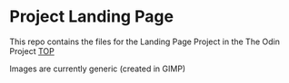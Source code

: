 # Project Landing Page

This repo contains the files for the Landing Page Project in the The Odin Project [TOP](https://www.theodinproject.com/)

Images are currently generic (created in GIMP)
